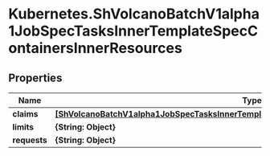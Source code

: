 # Kubernetes.ShVolcanoBatchV1alpha1JobSpecTasksInnerTemplateSpecContainersInnerResources

## Properties

Name | Type | Description | Notes
------------ | ------------- | ------------- | -------------
**claims** | [**[ShVolcanoBatchV1alpha1JobSpecTasksInnerTemplateSpecContainersInnerResourcesClaimsInner]**](ShVolcanoBatchV1alpha1JobSpecTasksInnerTemplateSpecContainersInnerResourcesClaimsInner.md) |  | [optional] 
**limits** | **{String: Object}** |  | [optional] 
**requests** | **{String: Object}** |  | [optional] 


